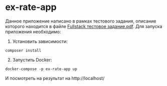 # ex-rate-app

Данное приложение написано в рамках тестового задания, описание которого находится в файле [Fullstack тестовое задание.pdf](https://github.com/zeleniy/ex-rate-app/blob/main/Fullstack%20%D1%82%D0%B5%D1%81%D1%82%D0%BE%D0%B2%D0%BE%D0%B5%20%D0%B7%D0%B0%D0%B4%D0%B0%D0%BD%D0%B8%D0%B5.pdf). Для запуска приложения необходимо:
1. Установить зависимости:
```
composer install 
```
2. Запустить Docker:
```
docker-compose -p ex-rate-app up
```
И посмотреть на результат на http://localhost/

